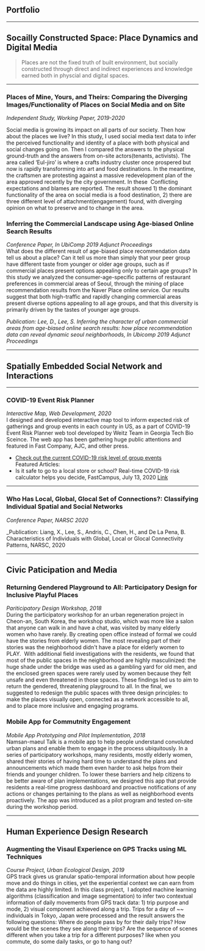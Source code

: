## Portfolio
---
## Socailly Constructed Space: Place Dynamics and Digital Media 
> Places are not the fixed truth of built environment, but socially constructed through direct and indirect experiences and knowledge earned both in physcial and digital spaces. 
---
### Places of Mine, Yours, and Theirs: Comparing the Diverging Images/Functionality of Places on Social Media and on Site
_Independent Study, Working Paper, 2019-2020_  
<p>Social media is growing its impact on all parts of our society. Then how about the places we live?  In this study, I used social media text data to infer the perceived functionality and identity of a place with both physical and social changes going on. Then I compared the answers to the physical ground-truth and the answers from on-site actors(tenants, activists). The area called ‘Eul-jiro’ is where a crafts industry cluster once prospered but now is rapidly transforming into art and food destinations. In the meantime, the craftsmen are protesting against a massive redevelopment plan of the area approved recently by the city government. In these  Conflicting expectations and blames are reported. The result showed 1) the dominant functionality of the area on social media is a food destination, 2) there are three different level of attachment(engagement) found, with diverging opinion on what to preserve and to change in the area.</p> 


### Inferring the Commercial Landscape using Age-biased Online Search Results
_Conference Paper, In UbiComp 2019 Adjunct Proceedings_  
What does the different result of age-biased place recommendation data tell us about a place? Can it tell us more than simply that your peer group have different taste from younger or older age groups, such as if commercial places present options appealing only to certain age groups? In this study we analyzed the consumer-age-specific patterns of restaurant preferences in commercial areas of Seoul, through the mining of place recommendation results from the Naver Place online service.  Our results suggest that both high-traffic and rapidly changing commercial areas present diverse options appealing to all age groups, and that this diversity is primarily driven by the tastes of younger age groups.   

_Publication: Lee, D., Lee, S. Inferring the character of urban commercial areas from age-biased online search results: how place recommendation data can reveal dynamic seoul neighborhoods, In Ubicomp 2019 Adjunct Proceedings_  


---
## Spatially Embedded Social Network and Interactions 
---
### COVID-19 Event Risk Planner  
_Interactive Map, Web Development, 2020_    
I designed and developed interactive map tool to inform expected risk of gatherings and group events in each county in US, as a part of COVID-19 Event Risk Planner web tool developed by Weitz Team in Georgia Tech Bio Sceince. The web app has been gathering huge public attentions and featured in Fast Company, AJC, and other press.    
- [Check out the current COVID-19 risk level of group events](https://covid19risk.biosci.gatech.edu/)   
Featured Articles: 
- Is it safe to go to a local store or school? Real-time COVID-19 risk calculator helps you decide, FastCampus, July 13, 2020 [Link](https://www.fastcompany.com/90527197/is-it-safe-to-go-to-a-local-store-or-school-real-time-covid-19-risk-calculator-helps-you-decide)

---
### Who Has Local, Global, Glocal Set of Connections?: Classifying Individual Spatial and Social Networks
_Conference Paper, NARSC 2020_  


_Publication: Liang, X., Lee, S., Andris, C., Chen, H., and De La Pena, B. Characteristics of Individuals with Global, Local or Glocal Connectivity Patterns, NARSC, 2020  


---
## Civic Paticipation and Media 

### Returning Gendered Playground to All: Participatory Design for Inclusive Playful Places 
_Pariticipatory Design Workshop, 2018_  
During the participatory workshop for an urban regeneration project in Cheon-an, South Korea, the workshop studio, which was more like a salon that anyone can walk in and have a chat, was visited by many elderly women who have rarely. By creating open office instead of formal we could have the stories from elderly women. The most revealing part of their stories was the neighborhood didn't have a place for elderly women to PLAY.  With additional field investigations with the residents, we found that most of the public spaces in the neighborhood are highly masculinized: the huge shade under the bridge was used as a gambling yard for old men, and the enclosed green spaces were rarely used by women because they felt unsafe and even threatened in those spaces. These findings led us to aim to return the gendered, threatening playground to all. In the final, we suggested to redesign the public spaces with three design principles: to make the places visually open, connected as a network accessible to all, and to place more inclusive and engaging programs.  

### Mobile App for Commutnity Engagement
_Mobile App Prototyping and Pilot Implementation, 2018_  
Namsan-maeul Talk is a mobile app to help people understand convoluted urban plans and enable them to engage in the process ubiquitously. In a series of participatory workshops, many residents, mostly elderly women, shared their stories of having hard time to understand the plans and announcements which made them even harder to ask helps from their friends and younger children. To lower these barriers and help citizens to be better aware of plan implementations, we designed this app that provide residents a real-time progress dashboard and proactive notifications of any actions or changes pertaining to the plans as well as neighborhood events proactively. The app was introduced as a pilot program and tested on-site during the workshop period.  


---
## Human Experience Design Research  

### Augmenting the Visaul Experience on GPS Tracks using ML Techniques 
_Course Project, Urban Ecological Design, 2019_    
GPS track gives us granular spatio-temporal information about how people move and do things in cities, yet the experiential context we can earn from the data are highly limited. In this class project,  I adopted machine learning algorithms (classification and image segmentation) to infer two contextual information of daily movements from GPS track data: 1) trip purpose and mode, 2) visual component achieved along a trip. Trips for a day of ~~ individuals in Tokyo, Japan were processed and the result answers the following questions: Where do people pass by for their daily trips? How would be the scenes they see along their trips? Are the sequence of scenes different when you take a trip for a different purposes? like when you commute, do some daily tasks, or go to hang out?  
